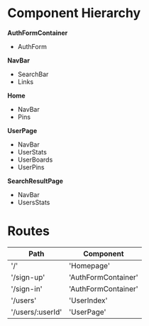 # Component Hierarchy

**AuthFormContainer**
* AuthForm

**NavBar**
* SearchBar
* Links

**Home**
* NavBar
* Pins

**UserPage**
* NavBar
* UserStats
* UserBoards
* UserPins

**SearchResultPage**
* NavBar
* UsersStats


# Routes

| **Path**  | **Component** |
| ------------- | ------------- |
| '/'  | 'Homepage'  |
| '/sign-up'  | 'AuthFormContainer'  |
| '/sign-in'  | 'AuthFormContainer'  |
| '/users'  | 'UserIndex'  |
| '/users/:userId'  | 'UserPage'  |
